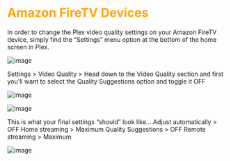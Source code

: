 # <span style="color:orange">Amazon FireTV Devices
In order to change the Plex video quality settings on your Amazon FireTV device, simply find the “Settings” menu option at the bottom of the home screen in Plex.

 ![image](https://mediaclients.wiki/client%20screen%20shots/androidtv/wm-firetvsettingsmu.png)

Settings > Video Quality >
Head down to the Video Quality section and first you'll want to select the Quality Suggestions option and toggle it OFF

  ![image](https://mediaclients.wiki/client%20screen%20shots/androidtv/wm-androidqualitysugon.png)

   ![image](https://mediaclients.wiki/client%20screen%20shots/androidtv/wm-androidqualitysugoff.png)

This is what your final settings “should” look like…
Adjust automatically > OFF
Home streaming > Maximum
Quality Suggestions > OFF
Remote streaming > Maximum</span>

 ![image](https://mediaclients.wiki/client%20screen%20shots/androidtv/wm-androidoptimalfinal.png)
